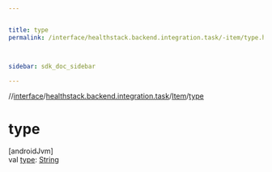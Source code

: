 ```yaml
---


title: type
permalink: /interface/healthstack.backend.integration.task/-item/type.html



sidebar: sdk_doc_sidebar

---
```



//[interface](/bi_interface.html)/[healthstack.backend.integration.task](../index.html)/[Item](index.html)/[type](type.html)



# type



[androidJvm]\
val [type](type.html): [String](https://kotlinlang.org/api/latest/jvm/stdlib/kotlin/-string/index.html)






